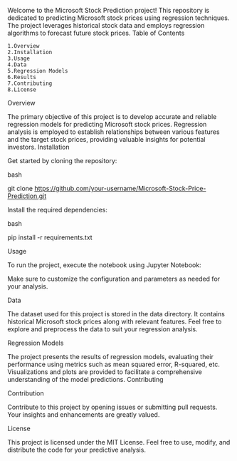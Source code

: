 Welcome to the Microsoft Stock Prediction project! This repository is dedicated to predicting Microsoft stock prices using regression techniques. The project leverages historical stock data and employs regression algorithms to forecast future stock prices.
Table of Contents

    1.Overview
    2.Installation
    3.Usage
    4.Data
    5.Regression Models
    6.Results
    7.Contributing
    8.License

Overview

The primary objective of this project is to develop accurate and reliable regression models for predicting Microsoft stock prices. Regression analysis is employed to establish relationships between various features and the target stock prices, providing valuable insights for potential investors.
Installation

Get started by cloning the repository:

bash

git clone https://github.com/your-username/Microsoft-Stock-Price-Prediction.git

Install the required dependencies:

bash

pip install -r requirements.txt

Usage

To run the project, execute the notebook using Jupyter Notebook:


Make sure to customize the configuration and parameters as needed for your analysis.

Data

The dataset used for this project is stored in the data directory. It contains historical Microsoft stock prices along with relevant features. Feel free to explore and preprocess the data to suit your regression analysis.

Regression Models


The project presents the results of regression models, evaluating their performance using metrics such as mean squared error, R-squared, etc. Visualizations and plots are provided to facilitate a comprehensive understanding of the model predictions.
Contributing

Contribution

Contribute to this project by opening issues or submitting pull requests. Your insights and enhancements are greatly valued.

License

This project is licensed under the MIT License. Feel free to use, modify, and distribute the code for your predictive analysis.
